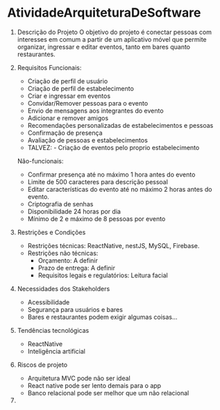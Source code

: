 # AtividadeArquiteturaDeSoftware

1. Descrição do Projeto
   O objetivo do projeto é conectar pessoas com interesses em comum a partir de um aplicativo móvel que permite organizar, ingressar e editar eventos, tanto em bares quanto restaurantes.
   
3. Requisitos
   Funcionais:
   - Criação de perfil de usuário
   - Criação de perfil de estabelecimento
   - Criar e ingressar em eventos
   - Convidar/Remover pessoas para o evento
   - Envio de mensagens aos integrantes do evento
   - Adicionar e remover amigos
   - Recomendações personalizadas de estabelecimentos e pessoas
   - Confirmação de presença
   - Avaliação de pessoas e estabelecimentos
   - TALVEZ: - Criação de eventos pelo proprio estabelecimento
  
   Não-funcionais:
   - Confirmar presença até no máximo 1 hora antes do evento
   - Limite de 500 caracteres para descrição pessoal
   - Editar características do evento até no máximo 2 horas antes do evento.
   - Criptografia de senhas
   - Disponibilidade 24 horas por dia
   - Mínimo de 2 e máximo de 8 pessoas por evento

  4. Restrições e Condições
      - Restrições técnicas: ReactNative, nestJS, MySQL, Firebase.
      - Restrições não técnicas:
           - Orçamento: A definir
           - Prazo de entrega: A definir
           - Requisitos legais e regulatórios: Leitura facial

  5. Necessidades dos Stakeholders
      - Acessibilidade
      - Segurança para usuários e bares
      - Bares e restaurantes podem exigir algumas coisas...
             
  6. Tendências tecnológicas
      - ReactNative
      - Inteligência artificial

  7. Riscos de projeto
      - Arquitetura MVC pode não ser ideal
      - React native pode ser lento demais para o app
      - Banco relacional pode ser melhor que um não relacional

  8. 
